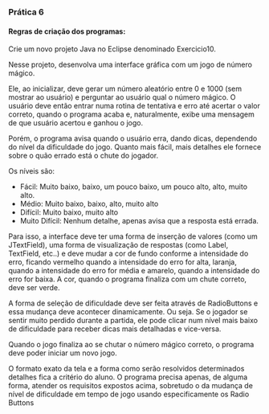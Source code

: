 ### Prática 6

#### Regras de criação dos programas:

Crie um novo projeto Java no Eclipse denominado Exercicio10.

Nesse projeto, desenvolva uma interface gráfica com um jogo de número mágico.

Ele, ao inicializar, deve gerar um número aleatório entre 0 e 1000 (sem mostrar ao usuário) e perguntar ao usuário qual o número mágico. O usuário deve então entrar numa rotina de tentativa e erro até acertar o valor correto, quando o programa acaba e, naturalmente, exibe uma mensagem de que usuário acertou e ganhou o jogo.

Porém, o programa avisa quando o usuário erra, dando dicas, dependendo do nível da dificuldade do jogo. Quanto mais fácil, mais detalhes ele fornece sobre o quão errado está o chute do jogador.

Os níveis são:

- Fácil: Muito baixo, baixo, um pouco baixo, um pouco alto, alto, muito alto.
- Médio: Muito baixo, baixo, alto, muito alto
- Difícil: Muito baixo, muito alto
- Muito Difícil: Nenhum detalhe, apenas avisa que a resposta está errada.

Para isso, a interface deve ter uma forma de inserção de valores (como um JTextField), uma forma de visualização de respostas (como Label, TextField, etc..) e deve mudar a cor de fundo conforme a intensidade do erro, ficando vermelho quando a intensidade do erro for alta, laranja, quando a intensidade do erro for média e amarelo, quando a intensidade do erro for baixa. A cor, quando o programa finaliza com um chute correto, deve ser verde.

A forma de seleção de dificuldade deve ser feita através de RadioButtons e essa mudança deve acontecer dinamicamente. Ou seja. Se o jogador se sentir muito perdido durante a partida, ele pode clicar num nível mais baixo de dificuldade para receber dicas mais detalhadas e vice-versa.

Quando o jogo finaliza ao se chutar o número mágico correto, o programa deve poder iniciar um novo jogo.

O formato exato da tela e a forma como serão resolvidos determinados detalhes fica a critério do aluno. O programa precisa apenas, de alguma forma, atender os requisitos expostos acima, sobretudo o da mudança de nível de dificuldade em tempo de jogo usando especificamente os Radio Buttons
